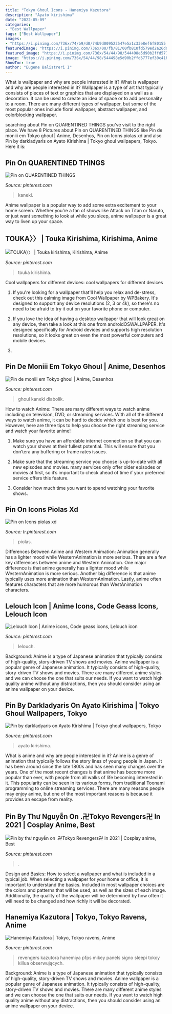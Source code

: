 ```yaml
---
title: "Tokyo Ghoul Icons ~ Hanemiya Kazutora"
description: "Ayato kirishima"
date: "2022-05-09"
categories:
- "Best Wallpaper"
tags: ["Best Wallpaper"]
images:
- "https://i.pinimg.com/736x/74/b9/d0/74b9d009522547e5a1c33e8ef6f80155.jpg"
featuredImage: "https://i.pinimg.com/736x/00/fb/81/00fb810fd579ed2a26d0c27c0709721a.jpg"
featured_image: "https://i.pinimg.com/736x/54/44/98/544498e5d90b2ffd5777ef30c41b528c.jpg"
image: "https://i.pinimg.com/736x/54/44/98/544498e5d90b2ffd5777ef30c41b528c.jpg"
ShowToc: true
author: "Eugene Balistreri I"
---
```



What is wallpaper and why are people interested in it?
What is wallpaper and why are people interested in it?
Wallpaper is a type of art that typically consists of pieces of text or graphics that are displayed on a wall as a decoration. It can be used to create an idea of space or to add personality to a room. There are many different types of wallpaper, but some of the most popular ones include floral wallpaper, abstract wallpaper, and colorblocking wallpaper.

	

		
searching about Pin on QUARENTINED THINGS you've visit to the right place. We have 8 Pictures about Pin on QUARENTINED THINGS like Pin de moniii em Tokyo ghoul | Anime, Desenhos, Pin on Icons piolas xd and also Pin by darkladyaris on Ayato Kirishima | Tokyo ghoul wallpapers, Tokyo. Here it is:
		
    
## Pin On QUARENTINED THINGS

<img loading=lazy src="https://i.pinimg.com/736x/00/fb/81/00fb810fd579ed2a26d0c27c0709721a.jpg" onerror="this.onerror=null;this.src='https://tse4.mm.bing.net/th?id=OIP.6zMuSMsOrCRnV5J67yBC9AHaHa&amp;pid=15.1';" alt="Pin on QUARENTINED THINGS">

_Source: pinterest.com_

>kaneki. 

	

Anime wallpaper is a popular way to add some extra excitement to your home screen. Whether you’re a fan of shows like Attack on Titan or Naruto, or just want something to look at while you sleep, anime wallpaper is a great way to liven up your space.

    
## TOUKA〉〉 | Touka Kirishima, Kirishima, Anime

<img loading=lazy src="https://i.pinimg.com/736x/7c/8e/b6/7c8eb64b84b1984fb455e6524a4c64f3.jpg" onerror="this.onerror=null;this.src='https://tse2.mm.bing.net/th?id=OIP.tgoYa2LO6NQI7cToFLJXdwHaHa&amp;pid=15.1';" alt="TOUKA〉〉 | Touka kirishima, Kirishima, Anime">

_Source: pinterest.com_

>touka kirishima. 

	

Cool wallpapers for different devices:
cool wallpapers for different devices 

1. If you're looking for a wallpaper that'll help you relax and de-stress, check out this calming image from Cool Wallpaper by WPBakery. It's designed to support any device resolutions (2, 3 or 4k), so there's no need to be afraid to try it out on your favorite phone or computer.

2. If you love the idea of having a desktop wallpaper that will look great on any device, then take a look at this one from androidOSWALLPAPER. It's designed specifically for Android devices and supports high resolution resolutions, so it looks great on even the most powerful computers and mobile devices.

3.

    
## Pin De Moniii Em Tokyo Ghoul | Anime, Desenhos

<img loading=lazy src="https://i.pinimg.com/736x/c8/b5/46/c8b54612e15bebcc6c8e6bd62b2f91f7.jpg" onerror="this.onerror=null;this.src='https://tse1.mm.bing.net/th?id=OIP.rX9_AbUdhxVp2hU7pxbucAHaHY&amp;pid=15.1';" alt="Pin de moniii em Tokyo ghoul | Anime, Desenhos">

_Source: pinterest.com_

>ghoul kaneki diabolik. 

	

How to watch Anime: There are many different ways to watch anime including on television, DVD, or streaming services.
With all of the different ways to watch anime, it can be hard to decide which one is best for you. However, here are three tips to help you choose the right streaming service and watch your favorite anime!
1. Make sure you have an affordable internet connection so that you can watch your shows at their fullest potential. This will ensure that you don’tera any buffering or frame rates issues.

2. Make sure that the streaming service you choose is up-to-date with all new episodes and movies. many services only offer older episodes or movies at first, so it’s important to check ahead of time if your preferred service offers this feature.

3. Consider how much time you want to spend watching your favorite shows.

    
## Pin On Icons Piolas Xd

<img loading=lazy src="https://i.pinimg.com/736x/74/b9/d0/74b9d009522547e5a1c33e8ef6f80155.jpg" onerror="this.onerror=null;this.src='https://tse4.mm.bing.net/th?id=OIP.MgArZw5PB0bQ1s_Hk1o-qwHaHU&amp;pid=15.1';" alt="Pin on Icons piolas xd">

_Source: tr.pinterest.com_

>piolas. 

	

Differences Between Anime and Western Animation: Animation generally has a lighter mood while WesternAnimation is more serious.
There are a few key differences between anime and Western Animation. One major difference is that anime generally has a lighter mood while WesternAnimation is more serious. Another big difference is that anime typically uses more animation than WesternAnimation. Lastly, anime often features characters that are more humorous than WestAnimation characters.

    
## Lelouch Icon | Anime Icons, Code Geass Icons, Lelouch Icon

<img loading=lazy src="https://i.pinimg.com/736x/54/44/98/544498e5d90b2ffd5777ef30c41b528c.jpg" onerror="this.onerror=null;this.src='https://tse3.mm.bing.net/th?id=OIP.832-BxRFmwnfNmLODteAGQHaHa&amp;pid=15.1';" alt="Lelouch Icon | Anime icons, Code geass icons, Lelouch icon">

_Source: pinterest.com_

>lelouch. 

	

Background: Anime is a type of Japanese animation that typically consists of high-quality, story-driven TV shows and movies.
Anime wallpaper is a popular genre of Japanese animation. It typically consists of high-quality, story-driven TV shows and movies. There are many different anime styles and we can choose the one that suits our needs. If you want to watch high quality anime without any distractions, then you should consider using an anime wallpaper on your device.

    
## Pin By Darkladyaris On Ayato Kirishima | Tokyo Ghoul Wallpapers, Tokyo

<img loading=lazy src="https://i.pinimg.com/736x/a6/20/0d/a6200db7698ba50738a54335e4248334.jpg" onerror="this.onerror=null;this.src='https://tse2.mm.bing.net/th?id=OIP.0ofVUhA0OmBhSHx_DvHaWQHaJR&amp;pid=15.1';" alt="Pin by darkladyaris on Ayato Kirishima | Tokyo ghoul wallpapers, Tokyo">

_Source: pinterest.com_

>ayato kirishima. 

	

What is anime and why are people interested in it?
Anime is a genre of animation that typically follows the story lines of young people in Japan. It has been around since the late 1800s and has seen many changes over the years. One of the most recent changes is that anime has become more popular than ever, with people from all walks of life becoming interested in it. This popularity can be seen in its various forms, from traditional Toonami programming to online streaming services. There are many reasons people may enjoy anime, but one of the most important reasons is because it provides an escape from reality.

    
## Pin By Thư Nguyễn On .卍Tokyo Revengers卍 In 2021 | Cosplay Anime, Best

<img loading=lazy src="https://i.pinimg.com/736x/1a/72/8d/1a728d4e9e053085db2b5a6d88bd885b.jpg" onerror="this.onerror=null;this.src='https://tse1.mm.bing.net/th?id=OIP.-bXOY4nSreliXcCpr8osUAHaJH&amp;pid=15.1';" alt="Pin by thư nguyễn on .卍Tokyo Revengers卍 in 2021 | Cosplay anime, Best">

_Source: pinterest.com_

>. 

	

Design and Basics: How to select a wallpaper and what is included in a typical job.
When selecting a wallpaper for your home or office, it is important to understand the basics. Included in most wallpaper choices are the colors and patterns that will be used, as well as the sizes of each image. Additionally, the quality of the wallpaper will be determined by how often it will need to be changed and how richly it will be decorated.

    
## Hanemiya Kazutora | Tokyo, Tokyo Ravens, Anime

<img loading=lazy src="https://i.pinimg.com/736x/7f/e5/e0/7fe5e023266329565de23d10ab31a5b8.jpg" onerror="this.onerror=null;this.src='https://tse2.mm.bing.net/th?id=OIP.gtOzPDOlpanrA7sQfUFTdQAAAA&amp;pid=15.1';" alt="Hanemiya Kazutora | Tokyo, Tokyo ravens, Anime">

_Source: pinterest.com_

>revengers kazutora hanemiya pfps mikey panels signo sleepi tokoy killua obserwujących. 

	

Background: Anime is a type of Japanese animation that typically consists of high-quality, story-driven TV shows and movies.
Anime wallpaper is a popular genre of Japanese animation. It typically consists of high-quality, story-driven TV shows and movies. There are many different anime styles and we can choose the one that suits our needs. If you want to watch high quality anime without any distractions, then you should consider using an anime wallpaper on your device.

